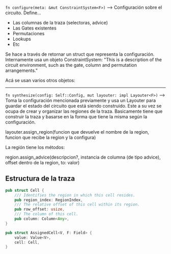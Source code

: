 ```fn configure(meta: &mut ConstraintSystem<F>)``` --> Configuración sobre el circuito. Define...
- Las columnas de la traza (selectoras, advice)
- Las Gates existentes
- Permutaciones
- Lookups
- Etc

Se hace a través de retornar un struct que representa la configuración. Internamente usa un objeto ConstraintSystem:
"This is a description of the circuit environment, such as the gate, column and permutation arrangements."

Acá se usan varios otros objetos:


------------------------------------------------

```fn synthesize(config: Self::Config, mut layouter: impl Layouter<F>)``` --> Toma la configuración mencionada previamente y
    usa un Layouter para guardar el estado del circuito que está siendo construido. Este a su vez se ocupa de crear y 
    organizar las regiones de la traza. Basicamente tiene que construir la traza y basarse en la forma que tiene la 
    misma según la configuración.

layouter.assign_region(funcion que devuelve el nombre de la region, 
                        funcion que recibe la region y la configura)

La región tiene los métodos:

region.assign_advice(descripcion?, 
                     instancia de columna (de tipo advice), 
                     offset dentro de la region,
                     to: valor)

Estructura de la traza
----------------------
```rust 
pub struct Cell {
    /// Identifies the region in which this cell resides.
    pub region_index: RegionIndex,
    /// The relative offset of this cell within its region.
    pub row_offset: usize,
    /// The column of this cell.
    pub column: Column<Any>,
}

pub struct AssignedCell<V, F: Field> {
    value: Value<V>,
    cell: Cell,
}
```